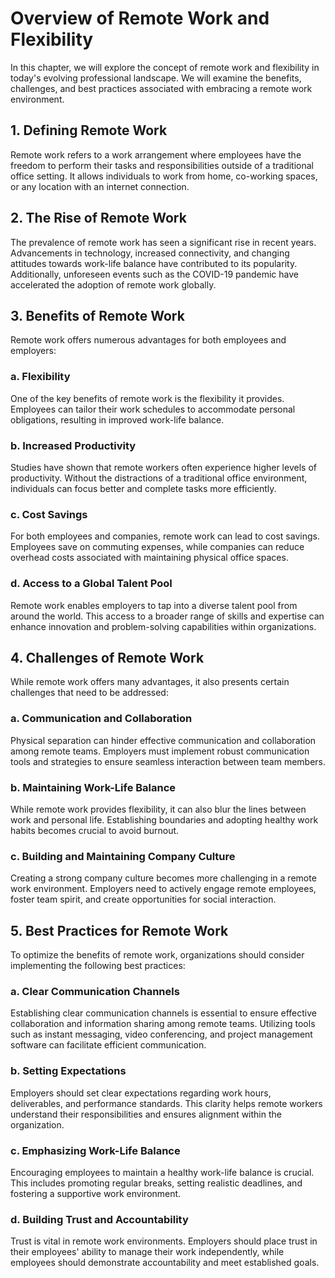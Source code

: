 Overview of Remote Work and Flexibility
================================================

In this chapter, we will explore the concept of remote work and flexibility in today's evolving professional landscape. We will examine the benefits, challenges, and best practices associated with embracing a remote work environment.

1\. Defining Remote Work
-----------------------

Remote work refers to a work arrangement where employees have the freedom to perform their tasks and responsibilities outside of a traditional office setting. It allows individuals to work from home, co-working spaces, or any location with an internet connection.

2\. The Rise of Remote Work
--------------------------

The prevalence of remote work has seen a significant rise in recent years. Advancements in technology, increased connectivity, and changing attitudes towards work-life balance have contributed to its popularity. Additionally, unforeseen events such as the COVID-19 pandemic have accelerated the adoption of remote work globally.

3\. Benefits of Remote Work
--------------------------

Remote work offers numerous advantages for both employees and employers:

### a. Flexibility

One of the key benefits of remote work is the flexibility it provides. Employees can tailor their work schedules to accommodate personal obligations, resulting in improved work-life balance.

### b. Increased Productivity

Studies have shown that remote workers often experience higher levels of productivity. Without the distractions of a traditional office environment, individuals can focus better and complete tasks more efficiently.

### c. Cost Savings

For both employees and companies, remote work can lead to cost savings. Employees save on commuting expenses, while companies can reduce overhead costs associated with maintaining physical office spaces.

### d. Access to a Global Talent Pool

Remote work enables employers to tap into a diverse talent pool from around the world. This access to a broader range of skills and expertise can enhance innovation and problem-solving capabilities within organizations.

4\. Challenges of Remote Work
----------------------------

While remote work offers many advantages, it also presents certain challenges that need to be addressed:

### a. Communication and Collaboration

Physical separation can hinder effective communication and collaboration among remote teams. Employers must implement robust communication tools and strategies to ensure seamless interaction between team members.

### b. Maintaining Work-Life Balance

While remote work provides flexibility, it can also blur the lines between work and personal life. Establishing boundaries and adopting healthy work habits becomes crucial to avoid burnout.

### c. Building and Maintaining Company Culture

Creating a strong company culture becomes more challenging in a remote work environment. Employers need to actively engage remote employees, foster team spirit, and create opportunities for social interaction.

5\. Best Practices for Remote Work
---------------------------------

To optimize the benefits of remote work, organizations should consider implementing the following best practices:

### a. Clear Communication Channels

Establishing clear communication channels is essential to ensure effective collaboration and information sharing among remote teams. Utilizing tools such as instant messaging, video conferencing, and project management software can facilitate efficient communication.

### b. Setting Expectations

Employers should set clear expectations regarding work hours, deliverables, and performance standards. This clarity helps remote workers understand their responsibilities and ensures alignment within the organization.

### c. Emphasizing Work-Life Balance

Encouraging employees to maintain a healthy work-life balance is crucial. This includes promoting regular breaks, setting realistic deadlines, and fostering a supportive work environment.

### d. Building Trust and Accountability

Trust is vital in remote work environments. Employers should place trust in their employees' ability to manage their work independently, while employees should demonstrate accountability and meet established goals.
